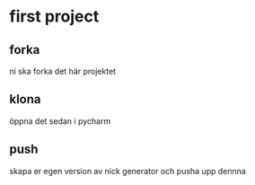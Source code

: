 # first project

## forka

ni ska forka det här projektet


## klona

öppna det sedan i pycharm

## push

skapa er egen version av nick generator och pusha upp dennna



